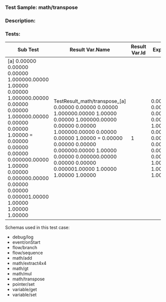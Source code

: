 ### **Test Sample:** math/transpose
### **Description:** 

### Tests:
| Sub Test | Result Var.Name | Result Var.Id | Expected Value
| ----------- | ----------- | ----------- |----------- |
| [a] 0.00000	0.00000	0.00000	1.000000.00000	1.00000	0.00000	1.000000.00000	0.00000	0.00000	1.000000.00000	0.00000	0.00000	1.00000 = 0.00000	0.00000	0.00000	0.000000.00000	1.00000	0.00000	0.000000.00000	0.00000	0.00000	0.000001.00000	1.00000	1.00000	1.00000 | TestResult_math/transpose_[a] 0.00000	0.00000	0.00000	1.000000.00000	1.00000	0.00000	1.000000.00000	0.00000	0.00000	1.000000.00000	0.00000	0.00000	1.00000 = 0.00000	0.00000	0.00000	0.000000.00000	1.00000	0.00000	0.000000.00000	0.00000	0.00000	0.000001.00000	1.00000	1.00000	1.00000 | 1 | 0.00000	0.00000	0.00000	0.000000.00000	1.00000	0.00000	0.000000.00000	0.00000	0.00000	0.000001.00000	1.00000	1.00000	1.00000

Schemas used in this test case:
- debug/log
- event/onStart
- flow/branch
- flow/sequence
- math/add
- math/extract4x4
- math/gt
- math/mul
- math/transpose
- pointer/set
- variable/get
- variable/set
